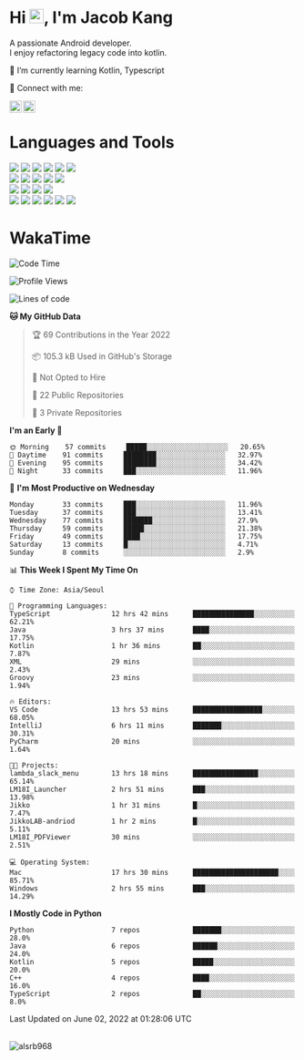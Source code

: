 # Hi <img src="https://media.giphy.com/media/hvRJCLFzcasrR4ia7z/giphy.gif" width="25px">, I'm Jacob Kang
A passionate Android developer.
</br>
I enjoy refactoring legacy code into kotlin.

🌱 I’m currently learning Kotlin, Typescript

🤝 Connect with me:

<a href="https://www.linkedin.com/in/minkyu-kang-b7477b1b2/"><img align="left" src="https://raw.githubusercontent.com/yushi1007/yushi1007/main/images/linkedin.svg" alt="Minkyu Kang | LinkedIn" width="21px"/></a>
<a href="https://www.instagram.com/_jacob_kang/"><img align="left" src="https://raw.githubusercontent.com/yushi1007/yushi1007/main/images/instagram.svg" alt="Jacob Kang | Instagram" width="21px"/></a>

</br>

# Languages and Tools

<div align="left">
<img src="https://img.shields.io/badge/java-007396?logo=java&logoColor=white"/>
<img src="https://img.shields.io/badge/kotlin-7F52FF?logo=kotlin&logoColor=white"/>
<img src="https://img.shields.io/badge/python-3776AB?logo=python&logoColor=white"/>
<img src="https://img.shields.io/badge/bash shell-4EAA25?logo=gnubash&logoColor=white"/>
<img src="https://img.shields.io/badge/c-A8B9CC?logo=c&logoColor=white"/>
<img src="https://img.shields.io/badge/c++-00599C?logo=c%2b%2b&logoColor=white"/>
</div>
<div align="left">
<img src="https://img.shields.io/badge/git-F05032?logo=git&logoColor=white"/>
<img src="https://img.shields.io/badge/github-181717?logo=github&logoColor=white"/>
<img src="https://img.shields.io/badge/mysql-4479A1?logo=mysql&logoColor=white"/>
<img src="https://img.shields.io/badge/sqlite-003B57?logo=sqlite&logoColor=white"/>
<img src="https://img.shields.io/badge/amazon AWS-232F3E?logo=amazonaws&logoColor=white"/>
</div>
<div align="left">
<img src="https://img.shields.io/badge/android-3DDC84?logo=android&logoColor=white"/>
<img src="https://img.shields.io/badge/linux-FCC624?logo=linux&logoColor=white"/>
<img src="https://img.shields.io/badge/flask-000000?logo=flask&logoColor=white"/>
<img src="https://img.shields.io/badge/arduino-00979D?logo=arduino&logoColor=white"/>
</div>
<div align="left">
<img src="https://img.shields.io/badge/slack-4A154B?logo=slack&logoColor=white"/>
<img src="https://img.shields.io/badge/notion-000000?logo=notion&logoColor=white"/>
<img src="https://img.shields.io/badge/jira-0052CC?logo=jira&logoColor=white"/>
<img src="https://img.shields.io/badge/postman-FF6C37?logo=postman&logoColor=white"/>
<img src="https://img.shields.io/badge/intellij-000000?logo=intellijidea&logoColor=white"/>
<img src="https://img.shields.io/badge/pycharm-000000?logo=pycharm&logoColor=white"/>
</div>

# WakaTime

<!--START_SECTION:waka-->
![Code Time](http://img.shields.io/badge/Code%20Time-0%20secs-blue)

![Profile Views](http://img.shields.io/badge/Profile%20Views-18-blue)

![Lines of code](https://img.shields.io/badge/From%20Hello%20World%20I%27ve%20Written-627%20Thousand%20lines%20of%20code-blue)

**🐱 My GitHub Data** 

> 🏆 69 Contributions in the Year 2022
 > 
> 📦 105.3 kB Used in GitHub's Storage 
 > 
> 🚫 Not Opted to Hire
 > 
> 📜 22 Public Repositories 
 > 
> 🔑 3 Private Repositories  
 > 
**I'm an Early 🐤** 

```text
🌞 Morning    57 commits     █████░░░░░░░░░░░░░░░░░░░░   20.65% 
🌆 Daytime    91 commits     ████████░░░░░░░░░░░░░░░░░   32.97% 
🌃 Evening    95 commits     ████████░░░░░░░░░░░░░░░░░   34.42% 
🌙 Night      33 commits     ███░░░░░░░░░░░░░░░░░░░░░░   11.96%

```
📅 **I'm Most Productive on Wednesday** 

```text
Monday       33 commits     ███░░░░░░░░░░░░░░░░░░░░░░   11.96% 
Tuesday      37 commits     ███░░░░░░░░░░░░░░░░░░░░░░   13.41% 
Wednesday    77 commits     ███████░░░░░░░░░░░░░░░░░░   27.9% 
Thursday     59 commits     █████░░░░░░░░░░░░░░░░░░░░   21.38% 
Friday       49 commits     ████░░░░░░░░░░░░░░░░░░░░░   17.75% 
Saturday     13 commits     █░░░░░░░░░░░░░░░░░░░░░░░░   4.71% 
Sunday       8 commits      ░░░░░░░░░░░░░░░░░░░░░░░░░   2.9%

```


📊 **This Week I Spent My Time On** 

```text
⌚︎ Time Zone: Asia/Seoul

💬 Programming Languages: 
TypeScript               12 hrs 42 mins      ███████████████░░░░░░░░░░   62.21% 
Java                     3 hrs 37 mins       ████░░░░░░░░░░░░░░░░░░░░░   17.75% 
Kotlin                   1 hr 36 mins        ██░░░░░░░░░░░░░░░░░░░░░░░   7.87% 
XML                      29 mins             ░░░░░░░░░░░░░░░░░░░░░░░░░   2.43% 
Groovy                   23 mins             ░░░░░░░░░░░░░░░░░░░░░░░░░   1.94%

🔥 Editors: 
VS Code                  13 hrs 53 mins      █████████████████░░░░░░░░   68.05% 
IntelliJ                 6 hrs 11 mins       ███████░░░░░░░░░░░░░░░░░░   30.31% 
PyCharm                  20 mins             ░░░░░░░░░░░░░░░░░░░░░░░░░   1.64%

🐱‍💻 Projects: 
lambda_slack_menu        13 hrs 18 mins      ████████████████░░░░░░░░░   65.14% 
LM18I_Launcher           2 hrs 51 mins       ███░░░░░░░░░░░░░░░░░░░░░░   13.98% 
Jikko                    1 hr 31 mins        █░░░░░░░░░░░░░░░░░░░░░░░░   7.47% 
JikkoLAB-andriod         1 hr 2 mins         █░░░░░░░░░░░░░░░░░░░░░░░░   5.11% 
LM18I_PDFViewer          30 mins             ░░░░░░░░░░░░░░░░░░░░░░░░░   2.51%

💻 Operating System: 
Mac                      17 hrs 30 mins      █████████████████████░░░░   85.71% 
Windows                  2 hrs 55 mins       ███░░░░░░░░░░░░░░░░░░░░░░   14.29%

```

**I Mostly Code in Python** 

```text
Python                   7 repos             ███████░░░░░░░░░░░░░░░░░░   28.0% 
Java                     6 repos             ██████░░░░░░░░░░░░░░░░░░░   24.0% 
Kotlin                   5 repos             █████░░░░░░░░░░░░░░░░░░░░   20.0% 
C++                      4 repos             ████░░░░░░░░░░░░░░░░░░░░░   16.0% 
TypeScript               2 repos             ██░░░░░░░░░░░░░░░░░░░░░░░   8.0%

```



 Last Updated on June 02, 2022 at 01:28:06 UTC
<!--END_SECTION:waka-->

</br>

<div align="left">
<img align="left" src="https://github-readme-stats.vercel.app/api/top-langs?username=alsrb968&show_icons=true&locale=en&layout=compact&theme=dark" alt="alsrb968" />
</div>
